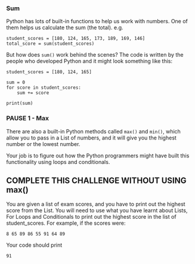 ### Sum
Python has lots of built-in functions to help us work with numbers. One of them helps us calculate the sum (the total).
e.g.
```
student_scores = [180, 124, 165, 173, 189, 169, 146]
total_score = sum(student_scores) 
```
But how does `sum()` work behind the scenes? The code is written by the people who developed Python and it might look something like this:

```
student_scores = [180, 124, 165]

sum = 0
for score in student_scores:
    sum += score
    
print(sum)
```



### PAUSE 1 - Max
There are also a built-in Python methods called `max()` and `min()`, which allow you to pass in a List of numbers, and it will give you the highest number or the lowest number.

Your job is to figure out how the Python programmers might have built this functionality using loops and conditionals.

## COMPLETE THIS CHALLENGE WITHOUT USING max()

You are given a list of exam scores, and you have to print out the highest score from the List.
You will need to use what you have learnt about Lists, For Loops and Conditionals to print out the highest score in the list of student_scores.
For example, if the scores were:
```
8 65 89 86 55 91 64 89
```
Your code should print
```
91
```

